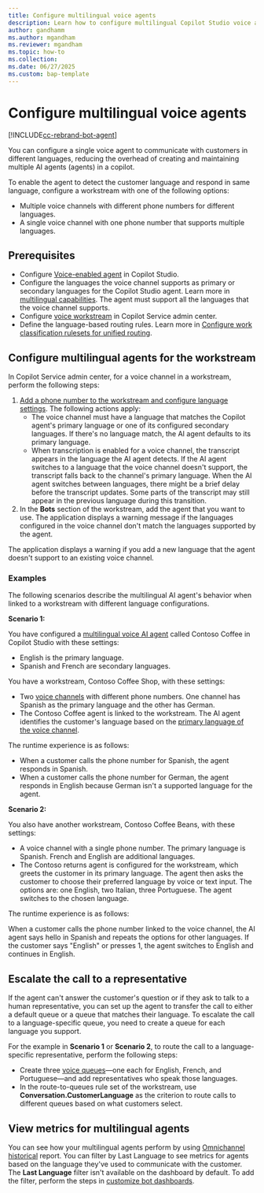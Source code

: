 ```yaml
---
title: Configure multilingual voice agents
description: Learn how to configure multilingual Copilot Studio voice agent.
author: gandhamm
ms.author: mgandham 
ms.reviewer: mgandham
ms.topic: how-to 
ms.collection: 
ms.date: 06/27/2025
ms.custom: bap-template 
---
```



# Configure multilingual voice agents

[!INCLUDE[cc-rebrand-bot-agent](../includes/cc-rebrand-bot-agent.md)]


You can configure a single voice agent to communicate with customers in different languages, reducing the overhead of creating and maintaining multiple AI agents (agents) in a copilot.

To enable the agent to detect the customer language and respond in same language, configure a workstream with one of the following options:

- Multiple voice channels with different phone numbers for different languages.
- A single voice channel with one phone number that supports multiple languages.

## Prerequisites

- Configure [Voice-enabled agent](/microsoft-copilot-studio/voice-build-from-template) in Copilot Studio.
- Configure the languages the voice channel supports as  primary or secondary languages for the Copilot Studio agent. Learn more in [multilingual capabilities](/microsoft-copilot-studio/multilingual). The agent must support all the languages that the voice channel supports.
- Configure [voice workstream](/dynamics365/customer-service/administer/voice-channel-inbound-calling#set-up-a-voice-workstream?context=/dynamics365/contact-center/context/administer-context) in Copilot Service admin center.
- Define the language-based routing rules. Learn more in [Configure work classification rulesets for unified routing](/dynamics365/customer-service/administer/configure-work-classification?context=/dynamics365/contact-center/context/administer-context).

## Configure multilingual agents for the workstream

In Copilot Service admin center, for a voice channel in a workstream, perform the following steps:

1. [Add a phone number to the workstream and configure language settings](/dynamics365/customer-service/administer/voice-channel-inbound-calling#add-a-phone-number-to-the-workstream-and-configure-language-settings?context=/dynamics365/contact-center/context/administer-context). The following actions apply:
   - The voice channel must have a language that matches the Copilot agent's primary language or one of its configured secondary languages. If there's no language match, the AI agent defaults to its primary language.
   -  When transcription is enabled for a voice channel, the transcript appears in the language the AI agent detects. If the AI agent switches to a language that the voice channel doesn't support, the transcript falls back to the channel's primary language. When the AI agent switches between languages, there might be a brief delay before the transcript updates. Some parts of the transcript may still appear in the previous language during this transition.
1. In the **Bots** section of the workstream, add the agent that you want to use. The application displays a warning message if the languages configured in the voice channel don't match the languages supported by the agent.

The application displays a warning if you add a new language that the agent doesn't support to an existing voice channel.


### Examples

The following scenarios describe the multilingual AI agent's behavior when linked to a workstream with different language configurations. 

**Scenario 1:** 

You have configured a [multilingual voice AI agent](/microsoft-copilot-studio/multilingual) called Contoso Coffee in Copilot Studio with these settings: 

- English is the primary language.
- Spanish and French are secondary languages.

You have a workstream, Contoso Coffee Shop, with these settings:

 - Two [voice channels](/dynamics365/customer-service/administer/voice-channel-inbound-calling#configure-a-voice-channel) with different phone numbers. One channel has Spanish as the primary language and the other has German.
 - The Contoso Coffee agent is linked to the workstream. The AI agent identifies the customer's language based on the [primary language of the voice channel](/dynamics365/customer-service/administer/voice-channel-inbound-calling#add-a-phone-number-to-the-workstream-and-configure-language-settings).

The runtime experience is as follows:

- When a customer calls the phone number for Spanish, the agent responds in Spanish.
- When a customer calls the phone number for German, the agent responds in English because German isn't a supported language for the agent. 

**Scenario 2:**

You also have another workstream, Contoso Coffee Beans, with these settings:
 - A voice channel with a single phone number. The primary language is Spanish. French and English are additional languages.
 - The Contoso returns agent is configured for the workstream, which greets the customer in its primary language. The agent then asks the customer to choose their preferred language by voice or text input. The options are: one English, two Italian, three Portuguese. The agent switches to the chosen language.
 
The runtime experience is as follows:

When a customer calls the phone number linked to the voice channel, the AI agent says hello in Spanish and repeats the options for other languages. If the customer says "English" or presses 1, the agent switches to English and continues in English.

## Escalate the call to a representative

If the agent can't answer the customer's question or if they ask to talk to a human representative, you can set up the agent to transfer the call to either a default queue or a queue that matches their language. To escalate the call to a language-specific queue, you need to create a queue for each language you support.

For the example in **Scenario 1** or **Scenario 2**, to route the call to a language-specific representative, perform the following steps:

- Create three [voice queues](/dynamics365/customer-service/administer/queues-omnichannel?context=/dynamics365/contact-center/context/administer-context)—one each for English, French, and Portuguese—and add representatives who speak those languages.
- In the route-to-queues rule set of the workstream, use **Conversation.CustomerLanguage** as the criterion to route calls to different queues based on what customers select.

## View metrics for multilingual agents

You can see how your multilingual agents perform by using [Omnichannel historical](/dynamics365/customer-service/use/oc-bot-dashboard?context=/dynamics365/contact-center/context/use-context) report. You can filter by Last Language to see metrics for agents based on the language they've used to communicate with the customer. The **Last Language** filter isn't available on the dashboard by default. To add the filter, perform the steps in [customize bot dashboards](../use/customize-agent-dashboard.md).